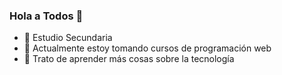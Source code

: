 ### Hola a Todos 👋

- 🔭 Estudio Secundaria
- 🌱 Actualmente estoy tomando cursos de programación web
- 🤔 Trato de aprender más cosas sobre la tecnología
